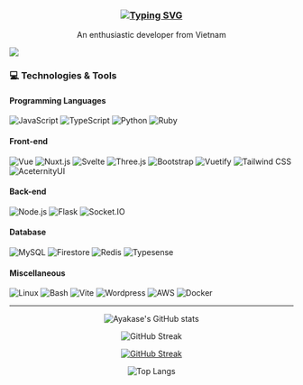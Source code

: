 <h3 align="center">

[![Typing SVG](https://readme-typing-svg.demolab.com/?lines=👋+Hi+there+-+こんにちは+-+I+am+An+:D&vCenter=true)](https://git.io/typing-svg)

</h3>
<p align="center">An enthusiastic developer from Vietnam</p>

<div align="left">
  
![](https://komarev.com/ghpvc/?username=ayakase&color=blue&style=for-the-badge)

### 💻 Technologies & Tools
#### Programming Languages
![JavaScript](https://img.shields.io/badge/-JavaScript-F7DF1E?style=flat-square&logo=javascript&logoColor=black)
![TypeScript](https://img.shields.io/badge/-TypeScript-3178C6?style=flat-square&logo=typescript&logoColor=white)
![Python](https://img.shields.io/badge/-Python-3776AB?style=flat-square&logo=python&logoColor=white)
![Ruby](https://img.shields.io/badge/-Ruby-CC342D?style=flat-square&logo=ruby&logoColor=white)
#### Front-end
![Vue](https://img.shields.io/badge/-Vue-4FC08D?style=flat-square&logo=vue.js&logoColor=white)
![Nuxt.js](https://img.shields.io/badge/-Nuxt.js-00C58E?style=flat-square&logo=nuxt.js&logoColor=white)
![Svelte](https://img.shields.io/badge/-Svelte-FF3E00?style=flat-square&logo=svelte&logoColor=white)
![Three.js](https://img.shields.io/badge/-Three.js-black?style=flat-square&logo=three.js&logoColor=white)
![Bootstrap](https://img.shields.io/badge/-Bootstrap-563D7C?style=flat-square&logo=bootstrap&logoColor=white)
![Vuetify](https://img.shields.io/badge/-Vuetify-1867C0?style=flat-square&logo=vuetify&logoColor=white)
![Tailwind CSS](https://img.shields.io/badge/-Tailwind_CSS-38B2AC?style=flat-square&logo=tailwind-css&logoColor=white)
![AceternityUI](https://img.shields.io/badge/-AceternityUI-663399?style=flat-square&logoColor=white)
#### Back-end
![Node.js](https://img.shields.io/badge/-Node.js-43853D?style=flat-square&logo=node.js&logoColor=white)
![Flask](https://img.shields.io/badge/-Flask-000000?style=flat-square&logo=flask&logoColor=white)
![Socket.IO](https://img.shields.io/badge/-Socket.IO-010101?style=flat-square&logo=socket.io&logoColor=white)
#### Database
![MySQL](https://img.shields.io/badge/-MySQL-4479A1?style=flat-square&logo=mysql&logoColor=white)
![Firestore](https://img.shields.io/badge/-Firestore-FFA611?style=flat-square&logo=firebase&logoColor=white)
![Redis](https://img.shields.io/badge/-Redis-DC382D?style=flat-square&logo=redis&logoColor=white)
![Typesense](https://img.shields.io/badge/-Typesense-231F20?style=flat-square&logoColor=white&color=d30365)
#### Miscellaneous
![Linux](https://img.shields.io/badge/-Linux-FCC624?style=flat-square&logo=linux&logoColor=black)
![Bash](https://img.shields.io/badge/-Bash-4EAA25?style=flat-square&logo=gnu-bash&logoColor=white)
![Vite](https://img.shields.io/badge/-Vite-646CFF?style=flat-square&logo=vite&logoColor=white)
![Wordpress](https://img.shields.io/badge/-Wordpress-21759B?style=flat-square&logo=wordpress&logoColor=white)
![AWS](https://img.shields.io/badge/-AWS-232F3E?style=flat-square&logo=amazon-aws&logoColor=white)
![Docker](https://img.shields.io/badge/-Docker-2496ED?style=flat-square&logo=docker&logoColor=white)

---
</div>
<div align="center">
  
![Ayakase's GitHub stats](https://github-readme-stats.vercel.app/api?username=ayakase&show_icons=true&theme=tokyonight&card_width=467) 
  
![GitHub Streak](https://streak-stats.demolab.com?user=ayakase&theme=tokyonight&card_width=467)

[![GitHub Streak](https://streak-stats.demolab.com?user=ayakase&theme=tokyonight&card_width=467)](https://git.io/streak-stats)

![Top Langs](https://github-readme-stats.vercel.app/api/top-langs/?username=ayakase&layout=compact&langs_count=80&theme=tokyonight&card_width=467)
</div>
